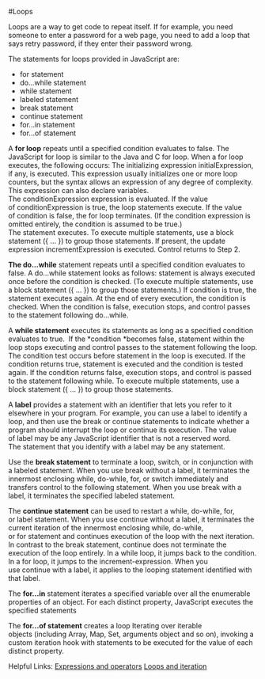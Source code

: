 #Loops

Loops are a way to get code to repeat itself. If for example, you need someone to enter a password for a web page, you need to add a loop that says retry password, if they enter their password wrong.

The statements for loops provided in JavaScript are:
* for statement
* do...while statement
* while statement
* labeled statement
* break statement
* continue statement
* for...in statement
* for...of statement

A **for loop** repeats until a specified condition evaluates to false. The JavaScript for loop is similar to the Java and C for loop.
When a for loop executes, the following occurs:
The initializing expression initialExpression, if any, is executed. This expression usually initializes one or more loop counters, but the syntax allows an expression of any degree of complexity. This expression can also declare variables.
The conditionExpression expression is evaluated. If the value of conditionExpression is true, the loop statements execute. If the value of condition is false, the for loop terminates. (If the condition expression is omitted entirely, the condition is assumed to be true.)
The statement executes. To execute multiple statements, use a block statement ({ ... }) to group those statements.
If present, the update expression incrementExpression is executed.
Control returns to Step 2.

**The do...while** statement repeats until a specified condition evaluates to false.
A do...while statement looks as follows:
statement is always executed once before the condition is checked. (To execute multiple statements, use a block statement ({ ... }) to group those statements.)
If condition is true, the statement executes again. At the end of every execution, the condition is checked. When the condition is false, execution stops, and control passes to the statement following do...while.

A **while statement** executes its statements as long as a specified condition evaluates to true. 
If the *condition *becomes false, statement within the loop stops executing and control passes to the statement following the loop.
The condition test occurs before statement in the loop is executed. If the condition returns true, statement is executed and the condition is tested again. If the condition returns false, execution stops, and control is passed to the statement following while.
To execute multiple statements, use a block statement ({ ... }) to group those statements.

A **label** provides a statement with an identifier that lets you refer to it elsewhere in your program. For example, you can use a label to identify a loop, and then use the break or continue statements to indicate whether a program should interrupt the loop or continue its execution.
The value of label may be any JavaScript identifier that is not a reserved word. The statement that you identify with a label may be any statement.

Use the **break statement** to terminate a loop, switch, or in conjunction with a labeled statement.
When you use break without a label, it terminates the innermost enclosing while, do-while, for, or switch immediately and transfers control to the following statement.
When you use break with a label, it terminates the specified labeled statement.

The **continue statement** can be used to restart a while, do-while, for, or label statement.
When you use continue without a label, it terminates the current iteration of the innermost enclosing while, do-while, or for statement and continues execution of the loop with the next iteration. In contrast to the break statement, continue does not terminate the execution of the loop entirely. In a while loop, it jumps back to the condition. In a for loop, it jumps to the increment-expression.
When you use continue with a label, it applies to the looping statement identified with that label.

The **for...in** statement iterates a specified variable over all the enumerable properties of an object. For each distinct property, JavaScript executes the specified statements

The **for...of statement** creates a loop Iterating over iterable objects (including Array, Map, Set, arguments object and so on), invoking a custom iteration hook with statements to be executed for the value of each distinct property.

Helpful Links:
[Expressions and operators](https://developer.mozilla.org/en-US/docs/Web/JavaScript/Guide/Expressions_and_Operators)
[Loops and iteration](https://developer.mozilla.org/en-US/docs/Web/JavaScript/Guide/Loops_and_iteration)
